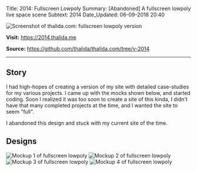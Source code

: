 Title:          2014: Fullscreen Lowpoly
Summary:        [Abandoned] A fullscreen lowpoly live space scene
Subtext:        2014
Date_Updated:   06-09-2018 20:40

<img alt="Screenshot of thalida.com: fullscreen lowpoly version" src="/static/images/posts/meta-history/2014/screenshot.png" class="img--block">

**Visit:**
https://2014.thalida.me

**Source:**
https://github.com/thalida/thalida.com/tree/v-2014

---

## Story
I had high-hopes of creating a version of my site with detailed case-studies for my various projects. I came up with the mocks shown below, and started coding. Soon I realized it was too soon to create a site of this kinda, I didn't have that many completed projects at the time, and I wanted the site to seem "full".

I abandoned this design and stuck with my current site of the time.

## Designs
<img alt="Mockup 1 of fullscreen lowpoly" src="/static/images/posts/meta-history/2014/mock.1.png" class="img--block">
<img alt="Mockup 2 of fullscreen lowpoly" src="/static/images/posts/meta-history/2014/mock.2.png" class="img--block">
<img alt="Mockup 3 of fullscreen lowpoly" src="/static/images/posts/meta-history/2014/mock.3.png" class="img--block">
<img alt="Mockup 4 of fullscreen lowpoly" src="/static/images/posts/meta-history/2014/mock.4.png" class="img--block">
